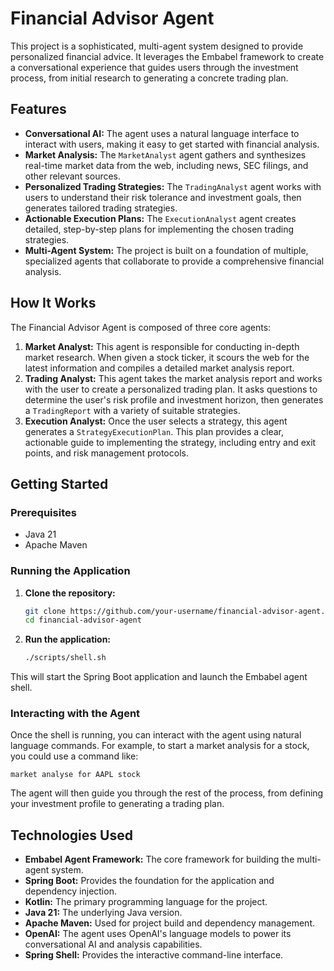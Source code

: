 # Financial Advisor Agent

This project is a sophisticated, multi-agent system designed to provide personalized financial advice. It leverages the Embabel framework to create a conversational experience that guides users through the investment process, from initial research to generating a concrete trading plan.

## Features

*   **Conversational AI:** The agent uses a natural language interface to interact with users, making it easy to get started with financial analysis.
*   **Market Analysis:** The `MarketAnalyst` agent gathers and synthesizes real-time market data from the web, including news, SEC filings, and other relevant sources.
*   **Personalized Trading Strategies:** The `TradingAnalyst` agent works with users to understand their risk tolerance and investment goals, then generates tailored trading strategies.
*   **Actionable Execution Plans:** The `ExecutionAnalyst` agent creates detailed, step-by-step plans for implementing the chosen trading strategies.
*   **Multi-Agent System:** The project is built on a foundation of multiple, specialized agents that collaborate to provide a comprehensive financial analysis.

## How It Works

The Financial Advisor Agent is composed of three core agents:

1.  **Market Analyst:** This agent is responsible for conducting in-depth market research. When given a stock ticker, it scours the web for the latest information and compiles a detailed market analysis report.
2.  **Trading Analyst:** This agent takes the market analysis report and works with the user to create a personalized trading plan. It asks questions to determine the user's risk profile and investment horizon, then generates a `TradingReport` with a variety of suitable strategies.
3.  **Execution Analyst:** Once the user selects a strategy, this agent generates a `StrategyExecutionPlan`. This plan provides a clear, actionable guide to implementing the strategy, including entry and exit points, and risk management protocols.

## Getting Started

### Prerequisites

*   Java 21
*   Apache Maven

### Running the Application

1.  **Clone the repository:**
    ```bash
    git clone https://github.com/your-username/financial-advisor-agent.git
    cd financial-advisor-agent
    ```

2.  **Run the application:**
    ```bash
    ./scripts/shell.sh
    ```

This will start the Spring Boot application and launch the Embabel agent shell.

### Interacting with the Agent

Once the shell is running, you can interact with the agent using natural language commands. For example, to start a market analysis for a stock, you could use a command like:

```
market analyse for AAPL stock
```

The agent will then guide you through the rest of the process, from defining your investment profile to generating a trading plan.

## Technologies Used

*   **Embabel Agent Framework:** The core framework for building the multi-agent system.
*   **Spring Boot:** Provides the foundation for the application and dependency injection.
*   **Kotlin:** The primary programming language for the project.
*   **Java 21:** The underlying Java version.
*   **Apache Maven:** Used for project build and dependency management.
*   **OpenAI:** The agent uses OpenAI's language models to power its conversational AI and analysis capabilities.
*   **Spring Shell:** Provides the interactive command-line interface.